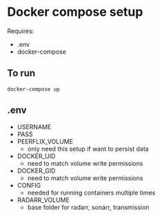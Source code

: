 # Docker compose setup

Requires:
* .env
* docker-compose 

## To run

`docker-compose up`

## .env

* USERNAME
* PASS
* PEERFLIX\_VOLUME
  * only need this setup if want to persist data
* DOCKER\_UID
  * need to match volume write permissions
* DOCKER\_GID
  * need to match volume write permissions
* CONFIG
  * needed for running containers multiple times
* RADARR_VOLUME
  * base folder for radarr, sonarr, transmission
